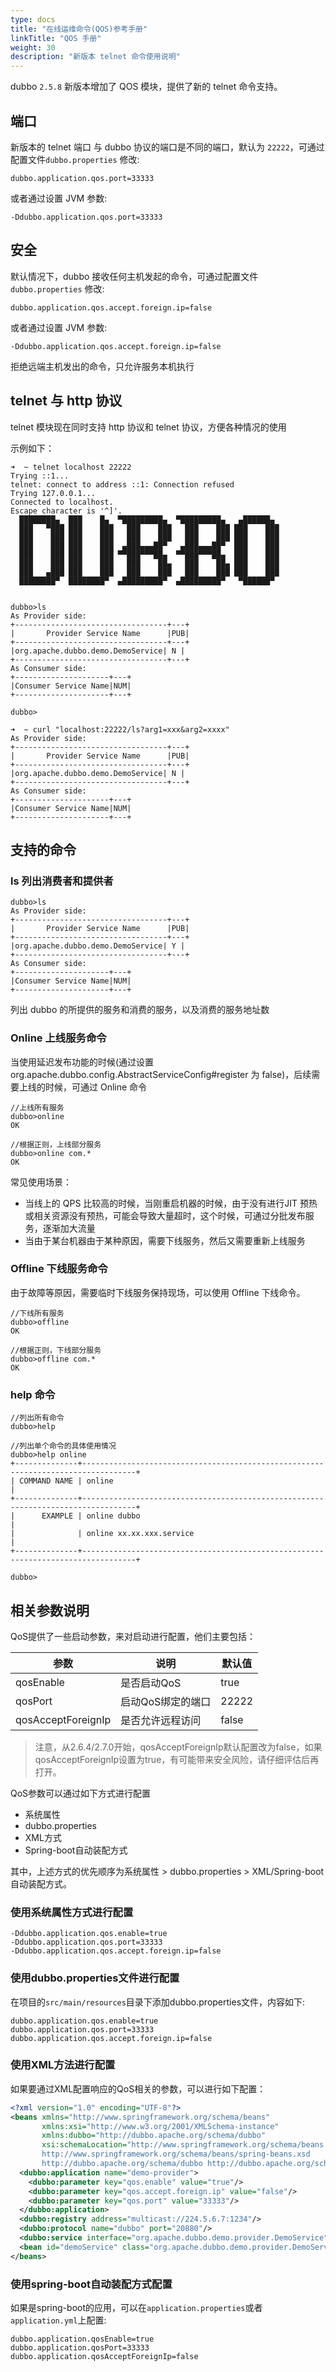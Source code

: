 ```yaml
---
type: docs
title: "在线运维命令(QOS)参考手册"
linkTitle: "QOS 手册"
weight: 30
description: "新版本 telnet 命令使用说明"
---
```


dubbo `2.5.8` 新版本增加了 QOS 模块，提供了新的 telnet 命令支持。

## 端口
新版本的 telnet 端口 与 dubbo 协议的端口是不同的端口，默认为 `22222`，可通过配置文件`dubbo.properties` 修改:

```
dubbo.application.qos.port=33333
```

或者通过设置 JVM 参数:

```
-Ddubbo.application.qos.port=33333
```

## 安全

默认情况下，dubbo 接收任何主机发起的命令，可通过配置文件`dubbo.properties` 修改:

```
dubbo.application.qos.accept.foreign.ip=false
```

或者通过设置 JVM 参数:

```
-Ddubbo.application.qos.accept.foreign.ip=false
```

拒绝远端主机发出的命令，只允许服务本机执行


## telnet 与 http 协议

telnet 模块现在同时支持 http 协议和 telnet 协议，方便各种情况的使用

示例如下：

```
➜  ~ telnet localhost 22222
Trying ::1...
telnet: connect to address ::1: Connection refused
Trying 127.0.0.1...
Connected to localhost.
Escape character is '^]'.
  ████████▄  ███    █▄  ▀█████████▄  ▀█████████▄   ▄██████▄
  ███   ▀███ ███    ███   ███    ███   ███    ███ ███    ███
  ███    ███ ███    ███   ███    ███   ███    ███ ███    ███
  ███    ███ ███    ███  ▄███▄▄▄██▀   ▄███▄▄▄██▀  ███    ███
  ███    ███ ███    ███ ▀▀███▀▀▀██▄  ▀▀███▀▀▀██▄  ███    ███
  ███    ███ ███    ███   ███    ██▄   ███    ██▄ ███    ███
  ███   ▄███ ███    ███   ███    ███   ███    ███ ███    ███
  ████████▀  ████████▀  ▄█████████▀  ▄█████████▀   ▀██████▀


dubbo>ls
As Provider side:
+----------------------------------+---+
|       Provider Service Name      |PUB|
+----------------------------------+---+
|org.apache.dubbo.demo.DemoService| N |
+----------------------------------+---+
As Consumer side:
+---------------------+---+
|Consumer Service Name|NUM|
+---------------------+---+

dubbo>
```


```
➜  ~ curl "localhost:22222/ls?arg1=xxx&arg2=xxxx"
As Provider side:
+----------------------------------+---+
|       Provider Service Name      |PUB|
+----------------------------------+---+
|org.apache.dubbo.demo.DemoService| N |
+----------------------------------+---+
As Consumer side:
+---------------------+---+
|Consumer Service Name|NUM|
+---------------------+---+
```

## 支持的命令

### ls 列出消费者和提供者

```
dubbo>ls
As Provider side:
+----------------------------------+---+
|       Provider Service Name      |PUB|
+----------------------------------+---+
|org.apache.dubbo.demo.DemoService| Y |
+----------------------------------+---+
As Consumer side:
+---------------------+---+
|Consumer Service Name|NUM|
+---------------------+---+
```

列出 dubbo 的所提供的服务和消费的服务，以及消费的服务地址数

### Online 上线服务命令

当使用延迟发布功能的时候(通过设置 org.apache.dubbo.config.AbstractServiceConfig#register 为 false)，后续需要上线的时候，可通过 Online 命令

```
//上线所有服务
dubbo>online
OK

//根据正则，上线部分服务
dubbo>online com.*
OK
```

常见使用场景：

 - 当线上的 QPS 比较高的时候，当刚重启机器的时候，由于没有进行JIT 预热或相关资源没有预热，可能会导致大量超时，这个时候，可通过分批发布服务，逐渐加大流量
 - 当由于某台机器由于某种原因，需要下线服务，然后又需要重新上线服务



### Offline 下线服务命令

由于故障等原因，需要临时下线服务保持现场，可以使用 Offline 下线命令。


```
//下线所有服务
dubbo>offline
OK

//根据正则，下线部分服务
dubbo>offline com.*
OK
```

### help 命令



```
//列出所有命令
dubbo>help

//列出单个命令的具体使用情况
dubbo>help online
+--------------+----------------------------------------------------------------------------------+
| COMMAND NAME | online                                                                           |
+--------------+----------------------------------------------------------------------------------+
|      EXAMPLE | online dubbo                                                                     |
|              | online xx.xx.xxx.service                                                         |
+--------------+----------------------------------------------------------------------------------+

dubbo>
```

## 相关参数说明

QoS提供了一些启动参数，来对启动进行配置，他们主要包括：

| 参数               | 说明              | 默认值 |
| ------------------ | ----------------- | ------ |
| qosEnable          | 是否启动QoS       | true   |
| qosPort            | 启动QoS绑定的端口 | 22222  |
| qosAcceptForeignIp | 是否允许远程访问  | false  |

> 注意，从2.6.4/2.7.0开始，qosAcceptForeignIp默认配置改为false，如果qosAcceptForeignIp设置为true，有可能带来安全风险，请仔细评估后再打开。

QoS参数可以通过如下方式进行配置

* 系统属性
* dubbo.properties
* XML方式
* Spring-boot自动装配方式

其中，上述方式的优先顺序为系统属性 > dubbo.properties > XML/Spring-boot自动装配方式。

### 使用系统属性方式进行配置

```
-Ddubbo.application.qos.enable=true
-Ddubbo.application.qos.port=33333
-Ddubbo.application.qos.accept.foreign.ip=false
```

### 使用dubbo.properties文件进行配置

在项目的`src/main/resources`目录下添加dubbo.properties文件，内容如下:
```
dubbo.application.qos.enable=true
dubbo.application.qos.port=33333
dubbo.application.qos.accept.foreign.ip=false
```

### 使用XML方法进行配置

如果要通过XML配置响应的QoS相关的参数，可以进行如下配置：

```xml
<?xml version="1.0" encoding="UTF-8"?>
<beans xmlns="http://www.springframework.org/schema/beans"
       xmlns:xsi="http://www.w3.org/2001/XMLSchema-instance"
       xmlns:dubbo="http://dubbo.apache.org/schema/dubbo"
       xsi:schemaLocation="http://www.springframework.org/schema/beans
       http://www.springframework.org/schema/beans/spring-beans.xsd
       http://dubbo.apache.org/schema/dubbo http://dubbo.apache.org/schema/dubbo/dubbo.xsd">
  <dubbo:application name="demo-provider">
    <dubbo:parameter key="qos.enable" value="true"/>
    <dubbo:parameter key="qos.accept.foreign.ip" value="false"/>
    <dubbo:parameter key="qos.port" value="33333"/>
  </dubbo:application>
  <dubbo:registry address="multicast://224.5.6.7:1234"/>
  <dubbo:protocol name="dubbo" port="20880"/>
  <dubbo:service interface="org.apache.dubbo.demo.provider.DemoService" ref="demoService"/>
  <bean id="demoService" class="org.apache.dubbo.demo.provider.DemoServiceImpl"/>
</beans>
```

### 使用spring-boot自动装配方式配置

如果是spring-boot的应用，可以在`application.properties`或者`application.yml`上配置:

```
dubbo.application.qosEnable=true
dubbo.application.qosPort=33333
dubbo.application.qosAcceptForeignIp=false
```



